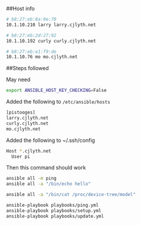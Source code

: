##Host info
```bash
# b8:27:eb:8a:9e:70
10.1.10.210 larry larry.cjlyth.net

# b8:27:eb:2d:27:92
10.1.10.192 curly curly.cjlyth.net

# b8:27:eb:e1:f9:de
10.1.10.76 mo mo.cjlyth.net
```

##Steps followed

May need 
```bash
export ANSIBLE_HOST_KEY_CHECKING=False
```

Added the following to `/etc/ansible/hosts`

```bash
[pistooges]
larry.cjlyth.net
curly.cjlyth.net
mo.cjlyth.net
```

Added the following to ~/.ssh/config

```bash
Host *.cjlyth.net
  User pi
```

Then this command should work

```bash
ansible all -m ping
ansible all -a "/bin/echo hello"

ansible all -a "/bin/cat /proc/device-tree/model"
```

```bash
ansible-playbook playbooks/ping.yml
ansible-playbook playbooks/setup.yml
ansible-playbook playbooks/update.yml
```

